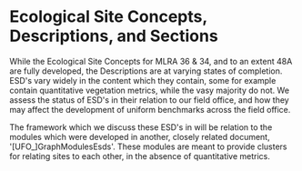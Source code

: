# Ecological Site Concepts, Descriptions, and Sections #

While the Ecological Site Concepts for MLRA 36 & 34, and to an extent 48A are fully developed, the Descriptions are at varying states of completion. ESD's vary widely in the content which they contain, some for example contain quantitative vegetation metrics, while the vasy majority do not. We assess the status of ESD's in their relation to our field office, and how they may affect the development of uniform benchmarks across the field office. 

The framework which we discuss these ESD's in will be relation to the modules which were developed in another, closely related document, '[UFO_]GraphModulesEsds'. These modules are meant to provide clusters for relating sites to each other, in the absence of quantitative metrics.
